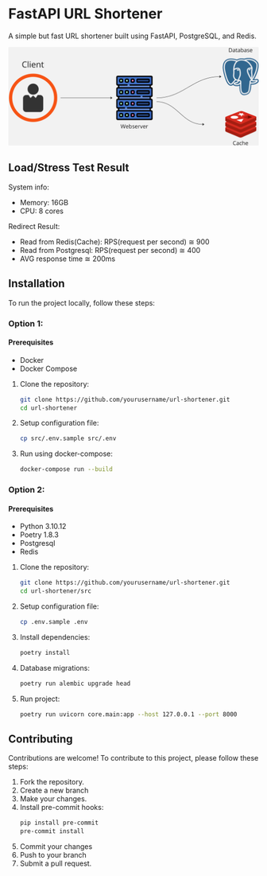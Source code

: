 # FastAPI URL Shortener

A simple but fast URL shortener built using FastAPI, PostgreSQL, and Redis.

<p align="center">
    <img src="https://raw.githubusercontent.com/Mohsen-Khodabakhshi/url-shortener/main/assets/system-design.jpg">
</p>

## Load/Stress Test Result
System info:
- Memory: 16GB
- CPU: 8 cores

Redirect Result:
- Read from Redis(Cache): RPS(request per second) ≅ 900
- Read from Postgresql: RPS(request per second) ≅ 400
- AVG response time ≅ 200ms

## Installation

To run the project locally, follow these steps:

### Option 1:
#### Prerequisites
- Docker
- Docker Compose
1. Clone the repository:
   ```bash
   git clone https://github.com/yourusername/url-shortener.git
   cd url-shortener

2. Setup configuration file:
    ```bash
   cp src/.env.sample src/.env
3. Run using docker-compose:
    ```bash
    docker-compose run --build

### Option 2:
#### Prerequisites
- Python 3.10.12
- Poetry 1.8.3
- Postgresql
- Redis
1. Clone the repository:
   ```bash
   git clone https://github.com/yourusername/url-shortener.git
   cd url-shortener/src
2. Setup configuration file:
    ```bash
    cp .env.sample .env
3. Install dependencies:
    ```bash
    poetry install
4. Database migrations:
    ```bash
    poetry run alembic upgrade head
5. Run project:
    ```bash
   poetry run uvicorn core.main:app --host 127.0.0.1 --port 8000

## Contributing
Contributions are welcome! To contribute to this project, please follow these steps:

1. Fork the repository.
2. Create a new branch
3. Make your changes.
4. Install pre-commit hooks:
    ```bash
   pip install pre-commit
   pre-commit install
5. Commit your changes
6. Push to your branch
7. Submit a pull request.
